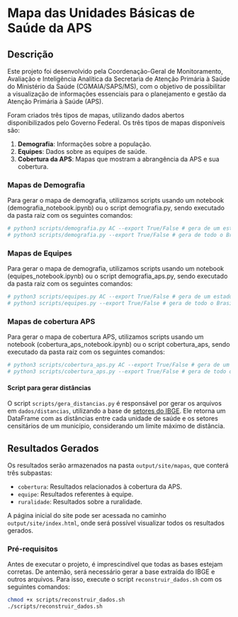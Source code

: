 # Mapa das Unidades Básicas de Saúde da APS

## Descrição

Este projeto foi desenvolvido pela Coordenação-Geral de Monitoramento, Avaliação e Inteligência Analítica da Secretaria de Atenção Primária à Saúde do Ministério da Saúde (CGMAIA/SAPS/MS), com o objetivo de possibilitar a visualização de informações essenciais para o planejamento e gestão da Atenção Primária à Saúde (APS). 

Foram criados três tipos de mapas, utilizando dados abertos disponibilizados pelo Governo Federal. Os três tipos de mapas disponíveis são:

1. **Demografia**: Informações sobre a população.
2. **Equipes**: Dados sobre as equipes de saúde.
3. **Cobertura da APS**: Mapas que mostram a abrangência da APS e sua cobertura.

### Mapas de Demografia

Para gerar o mapa de demografia, utilizamos scripts usando um notebook (demografia_notebook.ipynb) ou o script demografia.py, sendo executado da pasta raiz com os seguintes comandos:

``` python
# python3 scripts/demografia.py AC --export True/False # gera de um estado específico
# python3 scripts/demografia.py --export True/False # gera de todo o Brasil
```

### Mapas de Equipes

Para gerar o mapa de demografia, utilizamos scripts usando um notebook (equipes_notebook.ipynb) ou o script demografia_aps.py, sendo executado da pasta raiz com os seguintes comandos:

``` python
# python3 scripts/equipes.py AC --export True/False # gera de um estado específico
# python3 scripts/equipes.py --export True/False # gera de todo o Brasil
```

### Mapas de cobertura APS

Para gerar o mapa de cobertura APS, utilizamos scripts usando um notebook (cobertura_aps_notebook.ipynb) ou o script cobertura_aps, sendo executado da pasta raiz com os seguintes comandos:

``` python
# python3 scripts/cobertura_aps.py AC --export True/False # gera de um estado específico
# python3 scripts/cobertura_aps.py --export True/False # gera de todo o Brasil
```
#### Script para gerar distâncias

O script `scripts/gera_distancias.py` é responsável por gerar os arquivos em `dados/distancias`, utilizando a base de [setores do IBGE](https://www.ibge.gov.br/geociencias/organizacao-do-territorio/malhas-territoriais/26565-malhas-de-setores-censitarios-divisoes-intramunicipais.html). Ele retorna um DataFrame com as distâncias entre cada unidade de saúde e os setores censitários de um município, considerando um limite máximo de distância.

## Resultados Gerados

Os resultados serão armazenados na pasta `output/site/mapas`, que conterá três subpastas:

- `cobertura`: Resultados relacionados à cobertura da APS.
- `equipe`: Resultados referentes à equipe.
- `ruralidade`: Resultados sobre a ruralidade.

A página inicial do site pode ser acessada no caminho `output/site/index.html`, onde será possível visualizar todos os resultados gerados.


### **Pré-requisitos**

Antes de executar o projeto, é imprescindível que todas as bases estejam corretas. De antemão, será necessário gerar a base extraída do IBGE e outros arquivos. Para isso, execute o script `reconstruir_dados.sh` com os seguintes comandos:

```sh
chmod +x scripts/reconstruir_dados.sh
./scripts/reconstruir_dados.sh
```
